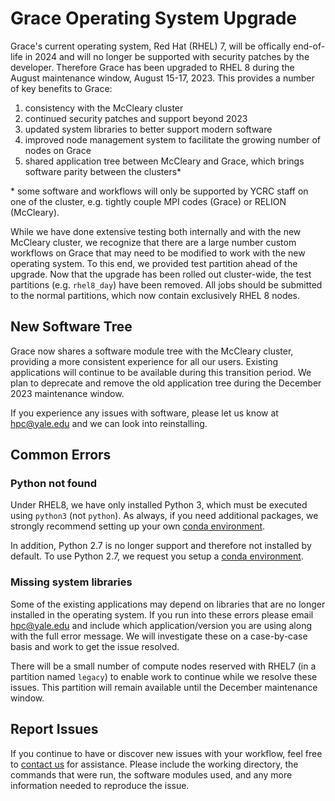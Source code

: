 # Grace Operating System Upgrade

Grace's current operating system, Red Hat (RHEL) 7, will be offically end-of-life in 2024 and will no longer be supported with security patches by the developer.
Therefore Grace has been upgraded to RHEL 8 during the August maintenance window, August 15-17, 2023.
This provides a number of key benefits to Grace:

1. consistency with the McCleary cluster
1. continued security patches and support beyond 2023
1. updated system libraries to better support modern software
1. improved node management system to facilitate the growing number of nodes on Grace
1. shared application tree between McCleary and Grace, which brings software parity between the clusters\*

\* some software and workflows will only be supported by YCRC staff on one of the cluster, e.g. tightly couple MPI codes (Grace) or RELION (McCleary).

While we have done extensive testing both internally and with the new McCleary cluster, we recognize that there are a large number custom workflows on Grace that may need to be modified to work with the new operating system. To this end, we provided test partition ahead of the upgrade. Now that the upgrade has been rolled out cluster-wide, the test partitions (e.g. `rhel8_day`) have been removed. All jobs should be submitted to the normal partitions, which now contain exclusively RHEL 8 nodes.

## New Software Tree

Grace now shares a software module tree with the McCleary cluster, providing a more consistent experience for all our users.
Existing applications will continue to be available during this transition period.
We plan to deprecate and remove the old application tree during the December 2023 maintenance window.

If you experience any issues with software, please let us know at [hpc@yale.edu](mailto:hpc@yale.edu) and we can look into reinstalling.

## Common Errors

### Python not found

Under RHEL8, we have only installed Python 3, which must be executed using `python3` (not `python`). 
As always, if you need additional packages, we strongly recommend setting up your own [conda environment](/clusters-at-yale/guides/conda/).

In addition, Python 2.7 is no longer support and therefore not installed by default. 
To use Python 2.7, we request you setup a [conda environment](/clusters-at-yale/guides/conda/).

### Missing system libraries

Some of the existing applications may depend on libraries that are no longer installed in the operating system.
If you run into these errors please email [hpc@yale.edu](mailto:hpc@yale.edu) and include which application/version you are using along with the full error message.
We will investigate these on a case-by-case basis and work to get the issue resolved.

There will be a small number of compute nodes reserved with RHEL7 (in a partition named `legacy`) to enable work to continue while we resolve these issues.
This partition will remain available until the December maintenance window.


## Report Issues

If you continue to have or discover new issues with your workflow, feel free to [contact us](/) for assistance. Please include the working directory, the commands that were run, the software modules used, and any more information needed to reproduce the issue.

